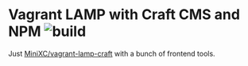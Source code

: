Vagrant LAMP with Craft CMS and NPM ![build](https://api.travis-ci.org/MiniXC/vagrant-lamp-craft-npm.svg)
===================================
Just [MiniXC/vagrant-lamp-craft](https://github.com/MiniXC/vagrant-lamp-craft) with a bunch of frontend tools.
